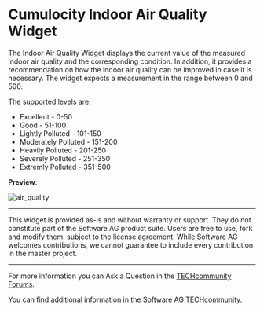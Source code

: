 # Cumulocity Indoor Air Quality Widget

The Indoor Air Quality Widget displays the current value of the measured indoor air quality and the corresponding condition. In addition, it provides a recommendation on how the indoor air quality can be improved in case it is necessary. The widget expects a measurement in the range between 0 and 500.

The supported levels are:

- Excellent - 0-50
- Good - 51-100
- Lightly Polluted - 101-150
- Moderately Polluted - 151-200
- Heavily Polluted - 201-250
- Severely Polluted - 251-350
- Extremly Polluted - 351-500

**Preview**:

![air_quality](https://user-images.githubusercontent.com/57527184/155506753-1f381610-3498-44b2-b60c-eea2a9c6e5ee.png)

---

This widget is provided as-is and without warranty or support. They do not constitute part of the Software AG product suite. Users are free to use, fork and modify them, subject to the license agreement. While Software AG welcomes contributions, we cannot guarantee to include every contribution in the master project.

---

For more information you can Ask a Question in the [TECHcommunity Forums](http://tech.forums.softwareag.com/techjforum/forums/list.page?product=cumulocity).

You can find additional information in the [Software AG TECHcommunity](http://techcommunity.softwareag.com/home/-/product/name/cumulocity).
